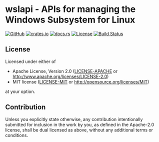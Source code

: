 # wslapi - APIs for managing the Windows Subsystem for Linux

[![GitHub](https://img.shields.io/github/stars/MaulingMonkey/wslapi.svg?label=GitHub&style=social)](https://github.com/MaulingMonkey/wslapi)
[![crates.io](https://img.shields.io/crates/v/wslapi.svg)](https://crates.io/crates/wslapi)
[![docs.rs](https://docs.rs/wslapi/badge.svg)](https://docs.rs/wslapi)
[![License](https://img.shields.io/crates/l/wslapi.svg)](https://github.com/MaulingMonkey/wslapi)
[![Build Status](https://travis-ci.com/MaulingMonkey/wslapi.svg?branch=master)](https://travis-ci.com/MaulingMonkey/wslapi)
<!-- [![dependency status](https://deps.rs/repo/github/MaulingMonkey/wslapi/status.svg)](https://deps.rs/repo/github/MaulingMonkey/wslapi) -->



<h2 name="license">License</h2>

Licensed under either of

* Apache License, Version 2.0 ([LICENSE-APACHE](LICENSE-APACHE) or http://www.apache.org/licenses/LICENSE-2.0)
* MIT license ([LICENSE-MIT](LICENSE-MIT) or http://opensource.org/licenses/MIT)

at your option.



<h2 name="contribution">Contribution</h2>

Unless you explicitly state otherwise, any contribution intentionally submitted
for inclusion in the work by you, as defined in the Apache-2.0 license, shall be
dual licensed as above, without any additional terms or conditions.
